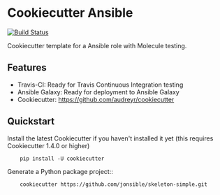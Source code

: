 # Cookiecutter Ansible

[![Build Status](https://travis-ci.com/jonsible/skeleton-simple.svg?branch=master)](https://travis-ci.com/jonsible/skeleton-simple)

Cookiecutter template for a Ansible role with Molecule testing.

## Features

* Travis-CI: Ready for Travis Continuous Integration testing
* Ansible Galaxy: Ready for deployment to Ansible Galaxy
* Cookiecutter: https://github.com/audreyr/cookiecutter

## Quickstart

Install the latest Cookiecutter if you haven't installed it yet (this requires
Cookiecutter 1.4.0 or higher)
```
    pip install -U cookiecutter
```
Generate a Python package project::
```
    cookiecutter https://github.com/jonsible/skeleton-simple.git
```
